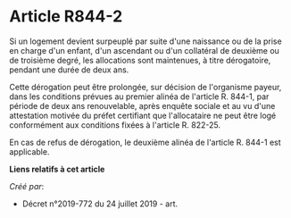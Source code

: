 # Article R844-2

Si un logement devient surpeuplé par suite d'une naissance ou de la prise en charge d'un enfant, d'un ascendant ou d'un
collatéral de deuxième ou de troisième degré, les allocations sont maintenues, à titre dérogatoire, pendant une durée de deux
ans.

Cette dérogation peut être prolongée, sur décision de l'organisme payeur, dans les conditions prévues au premier alinéa de
l'article R. 844-1, par période de deux ans renouvelable, après enquête sociale et au vu d'une attestation motivée du préfet
certifiant que l'allocataire ne peut être logé conformément aux conditions fixées à l'article R. 822-25.

En cas de refus de dérogation, le deuxième alinéa de l'article R. 844-1 est applicable.

**Liens relatifs à cet article**

_Créé par_:

  - Décret n°2019-772 du 24 juillet 2019 - art.
